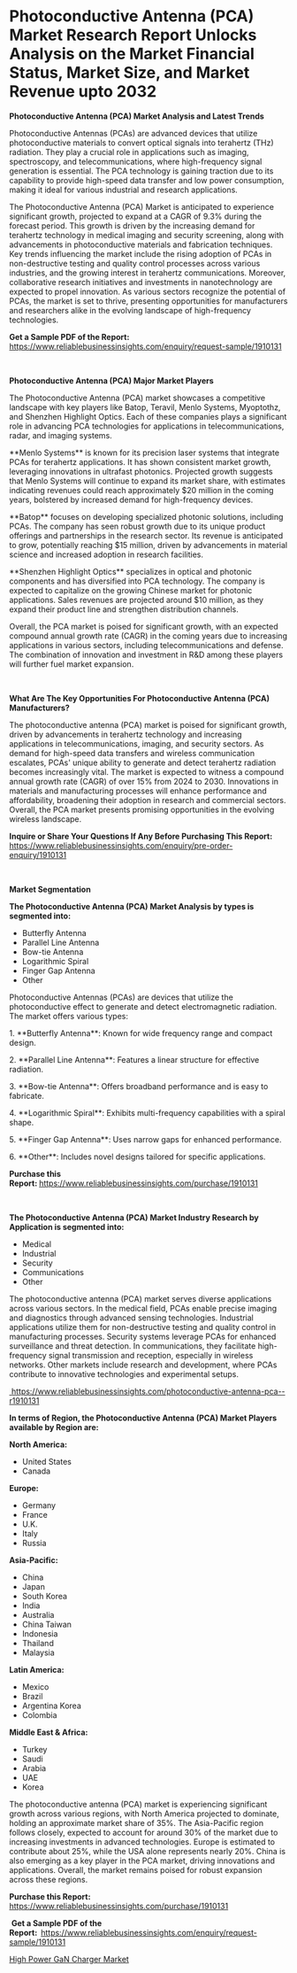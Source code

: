 <p><h1>Photoconductive Antenna (PCA) Market Research Report Unlocks Analysis on the Market Financial Status, Market Size, and Market Revenue upto 2032</h1></p><p><strong>Photoconductive Antenna (PCA) Market Analysis and Latest Trends</strong></p>
<p><p>Photoconductive Antennas (PCAs) are advanced devices that utilize photoconductive materials to convert optical signals into terahertz (THz) radiation. They play a crucial role in applications such as imaging, spectroscopy, and telecommunications, where high-frequency signal generation is essential. The PCA technology is gaining traction due to its capability to provide high-speed data transfer and low power consumption, making it ideal for various industrial and research applications.</p><p>The Photoconductive Antenna (PCA) Market is anticipated to experience significant growth, projected to expand at a CAGR of 9.3% during the forecast period. This growth is driven by the increasing demand for terahertz technology in medical imaging and security screening, along with advancements in photoconductive materials and fabrication techniques. Key trends influencing the market include the rising adoption of PCAs in non-destructive testing and quality control processes across various industries, and the growing interest in terahertz communications. Moreover, collaborative research initiatives and investments in nanotechnology are expected to propel innovation. As various sectors recognize the potential of PCAs, the market is set to thrive, presenting opportunities for manufacturers and researchers alike in the evolving landscape of high-frequency technologies.</p></p>
<p><strong>Get a Sample PDF of the Report:&nbsp;</strong> <a href="https://www.reliablebusinessinsights.com/enquiry/request-sample/1910131?utm_campaign=2301&utm_medium=2&utm_source=Github&utm_content=ia&utm_term=07042025&utm_id=photoconductive-antenna-pca">https://www.reliablebusinessinsights.com/enquiry/request-sample/1910131</a></p>
<p>&nbsp;</p>
<p><strong>Photoconductive Antenna (PCA) Major Market Players</strong></p>
<p><p>The Photoconductive Antenna (PCA) market showcases a competitive landscape with key players like Batop, Teravil, Menlo Systems, Myoptothz, and Shenzhen Highlight Optics. Each of these companies plays a significant role in advancing PCA technologies for applications in telecommunications, radar, and imaging systems.</p><p>**Menlo Systems** is known for its precision laser systems that integrate PCAs for terahertz applications. It has shown consistent market growth, leveraging innovations in ultrafast photonics. Projected growth suggests that Menlo Systems will continue to expand its market share, with estimates indicating revenues could reach approximately $20 million in the coming years, bolstered by increased demand for high-frequency devices.</p><p>**Batop** focuses on developing specialized photonic solutions, including PCAs. The company has seen robust growth due to its unique product offerings and partnerships in the research sector. Its revenue is anticipated to grow, potentially reaching $15 million, driven by advancements in material science and increased adoption in research facilities.</p><p>**Shenzhen Highlight Optics** specializes in optical and photonic components and has diversified into PCA technology. The company is expected to capitalize on the growing Chinese market for photonic applications. Sales revenues are projected around $10 million, as they expand their product line and strengthen distribution channels.</p><p>Overall, the PCA market is poised for significant growth, with an expected compound annual growth rate (CAGR) in the coming years due to increasing applications in various sectors, including telecommunications and defense. The combination of innovation and investment in R&D among these players will further fuel market expansion.</p></p>
<p>&nbsp;</p>
<p><strong>What Are The Key Opportunities For Photoconductive Antenna (PCA) Manufacturers?</strong></p>
<p><p>The photoconductive antenna (PCA) market is poised for significant growth, driven by advancements in terahertz technology and increasing applications in telecommunications, imaging, and security sectors. As demand for high-speed data transfers and wireless communication escalates, PCAs' unique ability to generate and detect terahertz radiation becomes increasingly vital. The market is expected to witness a compound annual growth rate (CAGR) of over 15% from 2024 to 2030. Innovations in materials and manufacturing processes will enhance performance and affordability, broadening their adoption in research and commercial sectors. Overall, the PCA market presents promising opportunities in the evolving wireless landscape.</p></p>
<p><strong>Inquire or Share Your Questions If Any Before Purchasing This Report:</strong> <a href="https://www.reliablebusinessinsights.com/enquiry/pre-order-enquiry/1910131?utm_campaign=2301&utm_medium=2&utm_source=Github&utm_content=ia&utm_term=07042025&utm_id=photoconductive-antenna-pca">https://www.reliablebusinessinsights.com/enquiry/pre-order-enquiry/1910131</a></p>
<p>&nbsp;</p>
<p><strong>Market Segmentation</strong></p>
<p><strong>The Photoconductive Antenna (PCA) Market Analysis by types is segmented into:</strong></p>
<p><ul><li>Butterfly Antenna</li><li>Parallel Line Antenna</li><li>Bow-tie Antenna</li><li>Logarithmic Spiral</li><li>Finger Gap Antenna</li><li>Other</li></ul></p>
<p><p>Photoconductive Antennas (PCAs) are devices that utilize the photoconductive effect to generate and detect electromagnetic radiation. The market offers various types: </p><p>1. **Butterfly Antenna**: Known for wide frequency range and compact design.</p><p>2. **Parallel Line Antenna**: Features a linear structure for effective radiation.</p><p>3. **Bow-tie Antenna**: Offers broadband performance and is easy to fabricate.</p><p>4. **Logarithmic Spiral**: Exhibits multi-frequency capabilities with a spiral shape.</p><p>5. **Finger Gap Antenna**: Uses narrow gaps for enhanced performance.</p><p>6. **Other**: Includes novel designs tailored for specific applications.</p></p>
<p><strong>Purchase this Report:&nbsp;</strong><a href="https://www.reliablebusinessinsights.com/purchase/1910131?utm_campaign=2301&utm_medium=2&utm_source=Github&utm_content=ia&utm_term=07042025&utm_id=photoconductive-antenna-pca">https://www.reliablebusinessinsights.com/purchase/1910131</a></p>
<p>&nbsp;</p>
<p><strong>The Photoconductive Antenna (PCA) Market Industry Research by Application is segmented into:</strong></p>
<p><ul><li>Medical</li><li>Industrial</li><li>Security</li><li>Communications</li><li>Other</li></ul></p>
<p><p>The photoconductive antenna (PCA) market serves diverse applications across various sectors. In the medical field, PCAs enable precise imaging and diagnostics through advanced sensing technologies. Industrial applications utilize them for non-destructive testing and quality control in manufacturing processes. Security systems leverage PCAs for enhanced surveillance and threat detection. In communications, they facilitate high-frequency signal transmission and reception, especially in wireless networks. Other markets include research and development, where PCAs contribute to innovative technologies and experimental setups.</p></p>
<p><a href="https://www.reliablebusinessinsights.com/photoconductive-antenna-pca--r1910131?utm_campaign=2301&utm_medium=2&utm_source=Github&utm_content=ia&utm_term=07042025&utm_id=photoconductive-antenna-pca">&nbsp;https://www.reliablebusinessinsights.com/photoconductive-antenna-pca--r1910131</a></p>
<p><strong>In terms of Region, the Photoconductive Antenna (PCA) Market Players available by Region are:</strong></p>
<p>
    <p> <strong> North America: </strong>
        <ul>
            <li>United States</li>
            <li>Canada</li>
        </ul>
        </p> 
    <p> <strong> Europe: </strong>
        <ul>
            <li>Germany</li>
            <li>France</li>
            <li>U.K.</li>
            <li>Italy</li>
            <li>Russia</li>
        </ul>
        </p> 
    <p> <strong> Asia-Pacific: </strong>
        <ul>
            <li>China</li>
            <li>Japan</li>
            <li>South Korea</li>
            <li>India</li>
            <li>Australia</li>
            <li>China Taiwan</li>
            <li>Indonesia</li>
            <li>Thailand</li>
            <li>Malaysia</li>
        </ul>
        </p> 
    <p> <strong> Latin America: </strong>
        <ul>
            <li>Mexico</li>
            <li>Brazil</li>
            <li>Argentina Korea</li>
            <li>Colombia</li>
        </ul>
        </p> 
    <p> <strong> Middle East & Africa: </strong>
        <ul>
            <li>Turkey</li>
            <li>Saudi</li>
            <li>Arabia</li>
            <li>UAE</li>
            <li>Korea</li>
        </ul>
    </p>
    </p>
<p><p>The photoconductive antenna (PCA) market is experiencing significant growth across various regions, with North America projected to dominate, holding an approximate market share of 35%. The Asia-Pacific region follows closely, expected to account for around 30% of the market due to increasing investments in advanced technologies. Europe is estimated to contribute about 25%, while the USA alone represents nearly 20%. China is also emerging as a key player in the PCA market, driving innovations and applications. Overall, the market remains poised for robust expansion across these regions.</p></p>
<p><strong>Purchase this Report: </strong><a href="https://www.reliablebusinessinsights.com/purchase/1910131?utm_campaign=2301&utm_medium=2&utm_source=Github&utm_content=ia&utm_term=07042025&utm_id=photoconductive-antenna-pca">https://www.reliablebusinessinsights.com/purchase/1910131</a></p>
<p>&nbsp;<strong>Get a Sample PDF of the Report:&nbsp;&nbsp;</strong><a href="https://www.reliablebusinessinsights.com/enquiry/request-sample/1910131?utm_campaign=2301&utm_medium=2&utm_source=Github&utm_content=ia&utm_term=07042025&utm_id=photoconductive-antenna-pca">https://www.reliablebusinessinsights.com/enquiry/request-sample/1910131</a></p>
<p><strong></strong></p>
<p><p><a href="https://github.com/kbollin866/Market-Research-Report-List-1/blob/main/high-power-gan-charger-market.md?utm_campaign=2301&utm_medium=2&utm_source=Github&utm_content=ia&utm_term=07042025&utm_id=photoconductive-antenna-pca">High Power GaN Charger Market</a></p></p>